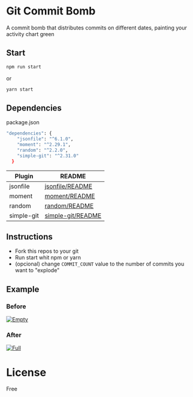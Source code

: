 # Git Commit Bomb

A commit bomb that distributes commits on different dates, painting your activity chart green

## Start

```sh
npm run start
```
or
```sh
yarn start
```

## Dependencies
package.json

```sh
"dependencies": {
    "jsonfile": "^6.1.0",
    "moment": "^2.29.1",
    "random": "^2.2.0",
    "simple-git": "^2.31.0"
  }
```

| Plugin | README |
| ------ | ------ |
| jsonfile | [jsonfile/README](https://www.npmjs.com/package/jsonfile) |
| moment | [moment/README](https://www.npmjs.com/package/moment) |
| random | [random/README](https://www.npmjs.com/package/random) |
| simple-git | [simple-git/README](https://www.npmjs.com/package/simple-git) |

## Instructions
- Fork this repos to your git
- Run start whit npm or yarn
- (opcional) change `COMMIT_COUNT` value to the number of commits you want to "explode"

## Example
### Before
[![Empty](https://i.ibb.co/SPb514C/empty.png)](https://github.com/Krauzy)
### After
[![Full](https://i.ibb.co/fSK5P9X/full.png)](https://github.com/Krauzy)

# License
Free
